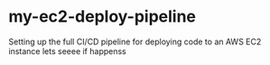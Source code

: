 # my-ec2-deploy-pipeline
Setting up the full CI/CD pipeline for deploying code to an AWS EC2 instance
lets seeee if happenss

